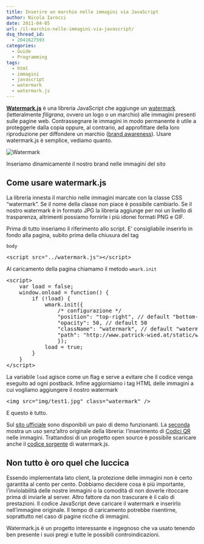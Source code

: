 ```yaml
---
title: Inserire un marchio nelle immagini via JavaScript
author: Nicola Iarocci
date: 2011-04-05
url: /il-marchio-nelle-immagini-via-javascript/
dsq_thread_id:
  - 2041627593
categories:
  - Guide
  - Programming
tags:
  - html
  - immagini
  - javascript
  - watermark
  - watermark.js
---
```

**[Watermark.js][1]** è una libreria JavaScript che aggiunge un <a href="http://it.wikipedia.org/wiki/Watermark_(informatica)" target="_blank">watermark</a> (letteralmente _filigrana_, ovvero un logo o un marchio) alle immagini presenti sulle pagine web. Contrassegnare le immagini in modo permanente è utile a proteggerle dalla copia oppure, al contrario, ad approfittare della loro riproduzione per diffondere un marchio ([brand awareness][2]). Usare watermark.js è semplice, vediamo quanto.

<div id="attachment_2000" style="width: 490px" class="wp-caption aligncenter">
  <img class="size-full wp-image-2000" title="Watermark" src="http://i2.wp.com/nicolaiarocci.com/wp-content/uploads/watermarked.png?fit=480%2C315" alt="Watermark" srcset="http://i2.wp.com/nicolaiarocci.com/wp-content/uploads/watermarked.png?w=480 480w, http://i2.wp.com/nicolaiarocci.com/wp-content/uploads/watermarked.png?resize=150%2C98 150w, http://i2.wp.com/nicolaiarocci.com/wp-content/uploads/watermarked.png?resize=300%2C196 300w, http://i2.wp.com/nicolaiarocci.com/wp-content/uploads/watermarked.png?resize=457%2C300 457w" sizes="(max-width: 480px) 100vw, 480px" data-recalc-dims="1" />
  
  <p class="wp-caption-text">
    Inseriamo dinamicamente il nostro brand nelle immagini del sito
  </p>
</div>

## Come usare watermark.js

La libreria innesta il marchio nelle immagini marcate con la classe CSS &#8220;watermark&#8221;. Se il nome della classe non piace è possibile cambiarlo. Se il nostro watermark è in formato JPG la libreria aggiunge per noi un livello di trasparenza, altrimenti possiamo fornirle i più idonei formati PNG e GIF.

<!--more-->Prima di tutto inseriamo il riferimento allo script. E&#8217; consigliabile inserirlo in fondo alla pagina, subito prima della chiusura del tag 

`body`

<pre class="brush:js">&lt;script src="../watermark.js"&gt;&lt;/script&gt;</pre>

Al caricamento della pagina chiamamo il metodo `wmark.init`

<pre class="brush:js">&lt;script&gt;
    var load = false;
    window.onload = function() {
        if (!load) {
            wmark.init({
                /* configurazione */
                "position": "top-right", // default "bottom-right"
                "opacity": 50, // default 50
                "className": "watermark", // default "watermark"
                "path": "http://www.patrick-wied.at/static/watermarkjs/demos/img/watermark.png"
                });
            load = true;
        }
    }
&lt;/script&gt;</pre>

La variabile `load` agisce come un flag e serve a evitare che il codice venga eseguito ad ogni postback. Infine aggiorniamo i tag HTML delle immagini a cui vogliamo aggiungere il nostro watermark

<pre class="brush:xml">&lt;img src="img/test1.jpg" class="watermark" /&gt;</pre>

E questo è tutto.

Sul <a href="http://www.patrick-wied.at/static/watermarkjs/" target="_blank">sito ufficiale</a> sono disponibili un paio di demo funzionanti. La <a href="http://www.patrick-wied.at/static/watermarkjs/demos/demo2.html" target="_blank">seconda</a> mostra un uso senz&#8217;altro originale della libreria: l&#8217;inserimento di <a href="http://www.patrick-wied.at/static/watermarkjs/demos/demo2.html" target="_blank">Codici QR</a> nelle immagini. Trattandosi di un progetto open source è possibile scaricare anche il <a href="https://github.com/pa7/watermark.js" target="_blank">codice sorgente</a> di watermark.js.

## Non tutto è oro quel che luccica

Essendo implementata lato client, la protezione delle immagini non è certo garantita al cento per cento. Dobbiamo decidere cosa è più importante, l&#8217;inviolabilità delle nostre immagini o la comodità di non doverle ritoccare prima di inviarle al server. Altro fattore da non trascurare è il calo di prestazioni. Il codice JavaScript deve caricare il watermark e inserirlo nell&#8217;immagine originale. Il tempo di caricamento potrebbe risentirne, soprattutto nel caso di pagine ricche di immagini.

Watermark.js è un progetto interessante e ingegnoso che va usato tenendo ben presente i suoi pregi e tutte le possibili controindicazioni.

 [1]: http://www.patrick-wied.at/static/watermarkjs/
 [2]: http://en.wikipedia.org/wiki/Brand_awareness
